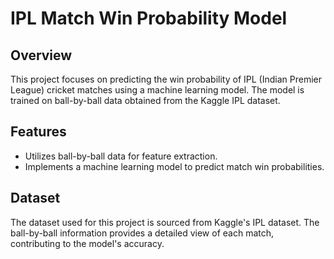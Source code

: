 # IPL Match Win Probability Model

## Overview
This project focuses on predicting the win probability of IPL (Indian Premier League) cricket matches using a machine learning model. The model is trained on ball-by-ball data obtained from the Kaggle IPL dataset.
## Features
- Utilizes ball-by-ball data for feature extraction.
- Implements a machine learning model to predict match win probabilities.
## Dataset
The dataset used for this project is sourced from Kaggle's IPL dataset. The ball-by-ball information provides a detailed view of each match, contributing to the model's accuracy.
